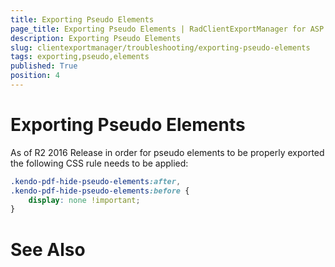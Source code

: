 ```yaml
---
title: Exporting Pseudo Elements
page_title: Exporting Pseudo Elements | RadClientExportManager for ASP.NET AJAX Documentation
description: Exporting Pseudo Elements
slug: clientexportmanager/troubleshooting/exporting-pseudo-elements
tags: exporting,pseudo,elements
published: True
position: 4
---
```


# Exporting Pseudo Elements


As of R2 2016 Release in order for pseudo elements to be properly exported the following CSS rule needs to be applied:

````CSS
.kendo-pdf-hide-pseudo-elements:after,
.kendo-pdf-hide-pseudo-elements:before {
    display: none !important;
}
````

# See Also
